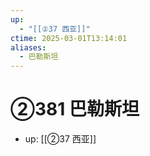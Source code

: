 ```yaml
---
up:
  - "[[②37 西亚]]"
ctime: 2025-03-01T13:14:01
aliases:
  - 巴勒斯坦
---
```


# ②381 巴勒斯坦

- up: [[②37 西亚]]
